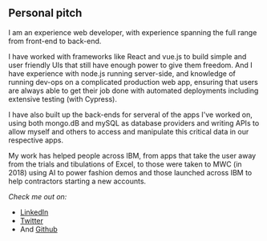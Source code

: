 ## Personal pitch

I am an experience web developer, with experience spanning the full range from front-end to back-end.

I have worked with frameworks like React and vue.js to build simple and user friendly UIs that still have enough power to give them freedom. And I have experience with node.js running server-side, and knowledge of running dev-ops on a complicated production web app, ensuring that users are always able to get their job done with automated deployments including extensive testing (with Cypress).

I have also built up the back-ends for serveral of the apps I've worked on, using both mongo.dB and mySQL as database providers and writing APIs to allow myself and others to access and manipulate this critical data in our respective apps.

My work has helped people across IBM, from apps that take the user away from the trials and tibulations of Excel, to those were taken to MWC (in 2018) using AI to power fashion demos and those launched across IBM to help contractors starting a new accounts.

*Check me out on:*
- [LinkedIn](https://www.linkedin.com/in/simpson-thomas)
- [Twitter](https://twitter.com/ThomasSimpson_)
- And [Github](https://github.com/SimpsonThomas)
